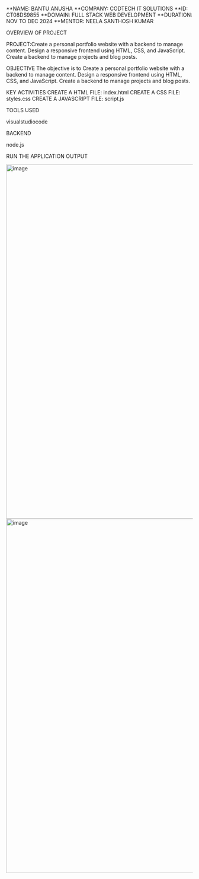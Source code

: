**NAME: BANTU ANUSHA
**COMPANY: CODTECH IT SOLUTIONS
**ID: CT08DS9855
**DOMAIN: FULL STACK WEB DEVELOPMENT
**DURATION: NOV TO DEC 2024
**MENTOR: NEELA SANTHOSH KUMAR

OVERVIEW OF PROJECT

PROJECT:Create a personal portfolio website with a backend to manage content. Design a responsive frontend using HTML, CSS, and
JavaScript. Create a backend to manage projects and blog posts.

OBJECTIVE
The objective is to Create a personal portfolio website with a backend to manage content. Design a responsive frontend using HTML, CSS, and
JavaScript. Create a backend to manage projects and blog posts.

KEY ACTIVITIES
CREATE A HTML FILE: index.html
CREATE A CSS FILE: styles.css
CREATE A JAVASCRIPT FILE: script.js

TOOLS USED

visualstudiocode

BACKEND

node.js

RUN THE APPLICATION
OUTPUT


<img width="955" alt="image" src="https://github.com/user-attachments/assets/f522ebe2-1b8f-4f57-a15b-6af6643f051d">
<img width="955" alt="image" src="https://github.com/user-attachments/assets/90607353-5ae6-4f83-a184-e9dcab18b16d">


